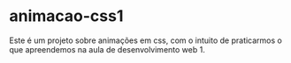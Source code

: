 # animacao-css1
Este é um projeto sobre animações em css, com o intuito de praticarmos o que apreendemos na aula de desenvolvimento web 1.
